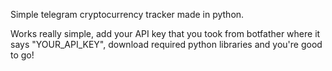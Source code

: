 Simple telegram cryptocurrency tracker made in python.

Works really simple, add your API key that you took from botfather where it says "YOUR_API_KEY", download required python libraries and you're good to go!
